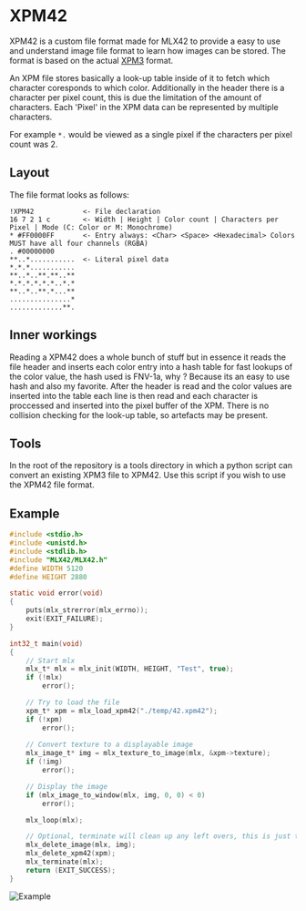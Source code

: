 <!----------------------------------------------------------------------------
Copyright @ 2021-2022 Codam Coding College. All rights reserved.
See copyright and license notice in the root project for more information.
----------------------------------------------------------------------------->

# XPM42

XPM42 is a custom file format made for MLX42 to provide a easy to use and understand image file format to learn how 
images can be stored. The format is based on the actual [XPM3](https://en.wikipedia.org/wiki/X_PixMap) format.

An XPM file stores basically a look-up table inside of it to fetch which character coresponds to which color. Additionally in the
header there is a character per pixel count, this is due the limitation of the amount of characters. Each 'Pixel' in the XPM data can 
be represented by multiple characters.

For example `*.` would be viewed as a single pixel if the characters per pixel count was 2.

## Layout

The file format looks as follows:

```
!XPM42            <- File declaration
16 7 2 1 c        <- Width | Height | Color count | Characters per Pixel | Mode (C: Color or M: Monochrome)
* #FF0000FF       <- Entry always: <Char> <Space> <Hexadecimal> Colors MUST have all four channels (RGBA)
. #00000000
**..*...........  <- Literal pixel data
*.*.*...........
**..*..**.**..**
*.*.*.*.*.*..*.*
**..*..**.*...**
...............*
.............**.
```

## Inner workings

Reading a XPM42 does a whole bunch of stuff but in essence it reads the file header and inserts each color entry into a hash table for fast lookups of the color value, the hash used is FNV-1a, why ? Because its an easy to use hash and also my favorite. After the header is read and the color values are inserted into the table each line is then read and each character is proccessed and inserted into the pixel buffer of the XPM. There is no collision checking for the look-up table, so artefacts may be present.

## Tools

In the root of the repository is a tools directory in which a python script can convert an existing XPM3 file to XPM42.
Use this script if you wish to use the XPM42 file format.

## Example

```C
#include <stdio.h>
#include <unistd.h>
#include <stdlib.h>
#include "MLX42/MLX42.h"
#define WIDTH 5120
#define HEIGHT 2880

static void error(void)
{
	puts(mlx_strerror(mlx_errno));
	exit(EXIT_FAILURE);
}

int32_t	main(void)
{
	// Start mlx
	mlx_t* mlx = mlx_init(WIDTH, HEIGHT, "Test", true);
	if (!mlx)
        error();

	// Try to load the file
	xpm_t* xpm = mlx_load_xpm42("./temp/42.xpm42");
	if (!xpm)
        error();
	
	// Convert texture to a displayable image
	mlx_image_t* img = mlx_texture_to_image(mlx, &xpm->texture);
	if (!img)
        error();

	// Display the image
	if (mlx_image_to_window(mlx, img, 0, 0) < 0)
        error();

	mlx_loop(mlx);

	// Optional, terminate will clean up any left overs, this is just to demonstrate.
	mlx_delete_image(mlx, img);
	mlx_delete_xpm42(xpm);
	mlx_terminate(mlx);
	return (EXIT_SUCCESS);
}
```


![Example](assets/XPM_Demo.png)
